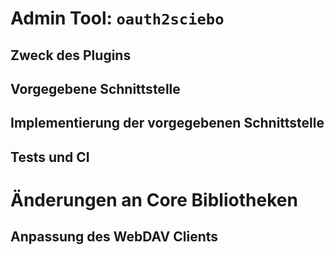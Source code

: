# Admin Tool: `oauth2sciebo`

## Zweck des Plugins

## Vorgegebene Schnittstelle

## Implementierung der vorgegebenen Schnittstelle

## Tests und CI

# Änderungen an Core Bibliotheken

## Anpassung des WebDAV Clients
